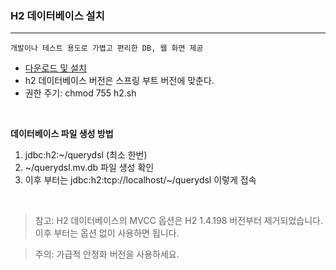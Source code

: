 ### H2 데이터베이스 설치
---
```
개발이나 테스트 용도로 가볍고 편리한 DB, 웹 화면 제공
```

- [다운로드 및 설치](https://www.h2database.com)
- h2 데이터베이스 버전은 스프링 부트 버전에 맞춘다.
- 권한 주기: chmod 755 h2.sh

<br>

**데이터베이스 파일 생성 방법**

1. jdbc:h2:~/querydsl (최소 한번)
2. ~/querydsl.mv.db 파일 생성 확인
3. 이후 부터는 jdbc:h2:tcp://localhost/~/querydsl 이렇게 접속

<br>

> 참고: H2 데이터베이스의 MVCC 옵션은 H2 1.4.198 버전부터 제거되었습니다. 이후 부터는 옵션 없이
사용하면 됩니다.

> 주의: 가급적 안정화 버전을 사용하세요.